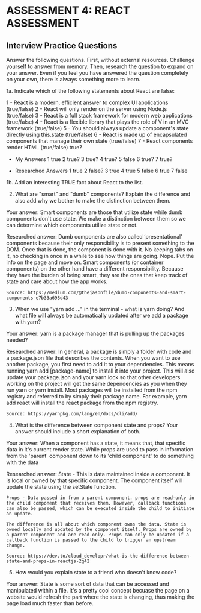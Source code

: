 # ASSESSMENT 4: REACT ASSESSMENT
## Interview Practice Questions

Answer the following questions. First, without external resources. Challenge yourself to answer from memory. Then, research the question to expand on your answer. Even if you feel you have answered the question completely on your own, there is always something more to learn.  

1a. Indicate which of the following statements about React are false:

1 - React is a modern, efficient answer to complex UI applications (true/false) 
2 - React will only render on the server using Node.js (true/false) 
3 - React is a full stack framework for modern web applications (true/false) 
4 - React is a flexible library that plays the role of V in an MVC framework (true/false) 
5 - You should always update a component's state directly using this.state (true/false) 
6 - React is made up of encapsulated components that manage their own state (true/false) 
7 - React components render HTML (true/false) true?

- My Answers
1 true
2 true? 
3 true?
4 true? 
5 false
6 true?
7 true?

- Researched Answers
1 true 
2 false? 
3 true
4 true
5 false
6 true
7 false


1b. Add an interesting TRUE fact about React to the list.

2. What are "smart" and "dumb" components? Explain the difference and also add why we bother to make the distinction between them.

  Your answer:
    Smart components are those that utilize state while dumb components don't use state. We make a distinction between them so we can determine which components utilize state or not.

  Researched answer:
    Dumb components are also called ‘presentational’ components because their only responsibility is to present something to the DOM. Once that is done, the component is done with it. No keeping tabs on it, no checking in once in a while to see how things are going. Nope. Put the info on the page and move on.
    Smart components (or container components) on the other hand have a different responsibility. Because they have the burden of being smart, they are the ones that keep track of state and care about how the app works.

    Source: https://medium.com/@thejasonfile/dumb-components-and-smart-components-e7b33a698d43

3. When we use "yarn add ..." in the terminal - what is yarn doing? And what file will always be automatically updated after we add a package with yarn?

  Your answer:
    yarn is a package manager that is pulling up the packages needed? 


  Researched answer:
    In general, a package is simply a folder with code and a package.json file that describes the contents. When you want to use another package, you first need to add it to your dependencies. 
    This means running yarn add [package-name] to install it into your project.
    This will also update your package.json and your yarn.lock so that other developers working on the project will get the same dependencies as you when they run yarn or yarn install.
    Most packages will be installed from the npm registry and referred to by simply their package name. For example, yarn add react will install the react package from the npm registry.

    Source: https://yarnpkg.com/lang/en/docs/cli/add/


4. What is the difference between component state and props? Your answer should include a short explanation of both.

  Your answer:
    When a component has a state, it means that, that specific data in it's current render state.
    While props are used to pass in information from the 'parent' component down to its 'child component' to do something with the data

  Researched answer:
    State - This is data maintained inside a component. It is local or owned by that specific component. The component itself will update the state using the setState function.

    Props - Data passed in from a parent component. props are read-only in the child component that receives them. However, callback functions can also be passed, which can be executed inside the child to initiate an update.

    The difference is all about which component owns the data. State is owned locally and updated by the component itself. Props are owned by a parent component and are read-only. Props can only be updated if a callback function is passed to the child to trigger an upstream change.

    Source: https://dev.to/cloud_developr/what-is-the-difference-between-state-and-props-in-reactjs-2g42

5. How would you explain state to a friend who doesn't know code?

  Your answer:
    State is some sort of data that can be accessed and manipulated within a file. It's a pretty cool concept becuase the page on a website would refresh the part where the state is changing, thus making the page load much faster than before.
